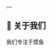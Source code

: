 <img src="https://unpkg.com/hello-picture@2.0.21/src/static/1000.webp" alt="hello" style="zoom: 30%;" />


## 🍿 关于我们

我们专注于摸鱼
